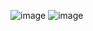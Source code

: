 ![image](https://github.com/user-attachments/assets/45dbffbb-bdc0-4f02-8be4-d7a2ece8c93d)
![image](https://github.com/user-attachments/assets/ef6b7c80-8f6e-406d-8e61-fe62e905541e)
